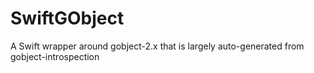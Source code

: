 # SwiftGObject
A Swift wrapper around gobject-2.x that is largely auto-generated from gobject-introspection
